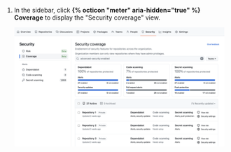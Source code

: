 1. In the sidebar, click **{% octicon "meter" aria-hidden="true" %} Coverage** to display the "Security coverage" view.

    ![Screenshot of the "Security coverage" view.](/assets/images/help/security-overview/security-coverage-view-multi-repo.png)
